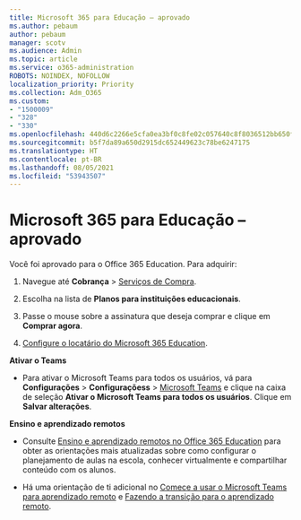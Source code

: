 ```yaml
---
title: Microsoft 365 para Educação – aprovado
ms.author: pebaum
author: pebaum
manager: scotv
ms.audience: Admin
ms.topic: article
ms.service: o365-administration
ROBOTS: NOINDEX, NOFOLLOW
localization_priority: Priority
ms.collection: Adm_O365
ms.custom:
- "1500009"
- "328"
- "330"
ms.openlocfilehash: 440d6c2266e5cfa0ea3bf0c8fe02c057640c8f8036512bb650f870aef3b65b27
ms.sourcegitcommit: b5f7da89a650d2915dc652449623c78be6247175
ms.translationtype: HT
ms.contentlocale: pt-BR
ms.lasthandoff: 08/05/2021
ms.locfileid: "53943507"
---
```

# <a name="microsoft-365-for-education---approved"></a>Microsoft 365 para Educação – aprovado

Você foi aprovado para o Office 365 Education. Para adquirir:

1. Navegue até **Cobrança** > [Serviços de Compra](https://portal.office.com/AdminPortal/Home#/catalog).

2. Escolha na lista de **Planos para instituições educacionais**.

3. Passe o mouse sobre a assinatura que deseja comprar e clique em **Comprar agora**.

4. [Configure o locatário do Microsoft 365 Education](https://docs.microsoft.com/microsoft-365/education/deploy/create-your-office-365-tenant).

**Ativar o Teams**

- Para ativar o Microsoft Teams para todos os usuários, vá para **Configurações** > **Configuraçõess** > [Microsoft Teams](https://admin.microsoft.com/Adminportal/Home#/SettingsMultiPivot/:/Settings/L1/SkypeTeams) e clique na caixa de seleção **Ativar o Microsoft Teams para todos os usuários**. Clique em **Salvar alterações**.

**Ensino e aprendizado remotos**

- Consulte [Ensino e aprendizado remotos no Office 365 Education](https://support.office.com/article/remote-teaching-and-learning-in-office-365-education-f651ccae-7b65-478b-8366-51bb884025c4) para obter as orientações mais atualizadas sobre como configurar o planejamento de aulas na escola, conhecer virtualmente e compartilhar conteúdo com os alunos.

- Há uma orientação de ti adicional no [Comece a usar o Microsoft Teams para aprendizado remoto](https://docs.microsoft.com/MicrosoftTeams/remote-learning-edu) e [Fazendo a transição para o aprendizado remoto](https://www.microsoft.com/education/remote-learning).
